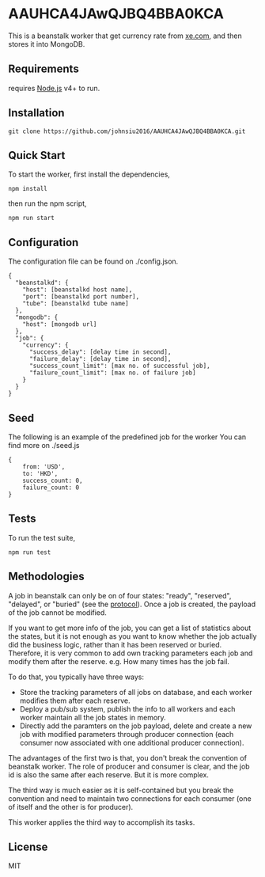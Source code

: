 # AAUHCA4JAwQJBQ4BBA0KCA
This is a beanstalk worker that get currency rate from [xe.com](http://www.xe.com), and then stores it into MongoDB.

## Requirements
requires [Node.js](https://nodejs.org/) v4+ to run.

## Installation
```
git clone https://github.com/johnsiu2016/AAUHCA4JAwQJBQ4BBA0KCA.git
```

## Quick Start
To start the worker, first install the dependencies,
```
npm install
```
then run the npm script,
```
npm run start
```

## Configuration
The configuration file can be found on ./config.json.
```
{
  "beanstalkd": {
    "host": [beanstalkd host name],
    "port": [beanstalkd port number],
    "tube": [beanstalkd tube name]
  },
  "mongodb": {
    "host": [mongodb url]
  },
  "job": {
    "currency": {
      "success_delay": [delay time in second],
      "failure_delay": [delay time in second],
      "success_count_limit": [max no. of successful job],
      "failure_count_limit": [max no. of failure job]
    }
  }
}
```

## Seed
The following is an example of the predefined job for the worker
You can find more on ./seed.js
```
{
	from: 'USD',
	to: 'HKD',
	success_count: 0,
	failure_count: 0
}
```


## Tests
To run the test suite,
```
npm run test
```

## Methodologies
A job in beanstalk can only be on of four states: "ready", "reserved", "delayed", or
"buried" (see the [protocol](https://raw.githubusercontent.com/kr/beanstalkd/master/doc/protocol.txt)). Once a job is created, the payload of the job cannot be modified.

If you want to get more info of the job, you can get a list of statistics about the states, but it is not enough as you want to know whether the job actually did the business logic, rather than it has been reserved or buried. Therefore, it is very common to add own tracking parameters each job and modify them after the reserve. e.g. How many times has the job fail.

To do that, you typically have three ways:
- Store the tracking parameters of all jobs on database, and each worker modifies them after each reserve.
- Deploy a pub/sub system, publish the info to all workers and each worker maintain all the job states in memory.
- Directly add the paramters on the job payload, delete and create a new job with modified parameters through producer connection (each consumer now associated with one additional producer connection).

The advantages of the first two is that, you don't break the convention of beanstalk worker. The role of producer and consumer is clear, and the job id is also the same after each reserve. But it is more complex.

The third way is much easier as it is self-contained but you break the convention and need to maintain two connections for each consumer (one of itself and the other is for producer).

This worker applies the third way to accomplish its tasks.

License
----

MIT
